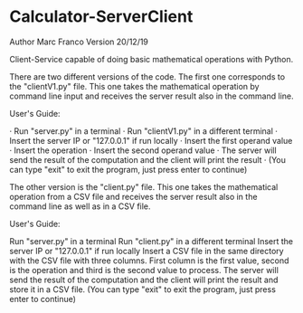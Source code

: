 # Calculator-ServerClient

Author Marc Franco
Version 20/12/19

Client-Service capable of doing basic mathematical operations with Python.

There are two different versions of the code. The first one corresponds to the "clientV1.py" file. This one takes the mathematical operation by command line input and receives the server result also in the command line. 

User's Guide:

· Run "server.py" in a terminal
· Run "clientV1.py" in a different terminal
· Insert the server IP or "127.0.0.1" if run locally
· Insert the first operand value
· Insert the operation
· Insert the second operand value
· The server will send the result of the computation and the client will print the result
· (You can type "exit" to exit the program, just press enter to continue)

The other version is the "client.py" file. This one takes the mathematical operation from a CSV file and receives the server result also in the command line as well as in a CSV file. 

User's Guide:

Run "server.py" in a terminal
Run "client.py" in a different terminal
Insert the server IP or "127.0.0.1" if run locally
Insert a CSV file in the same directory with the CSV file with three columns. First column is the first value, second is the operation and third is the second value to process.
The server will send the result of the computation and the client will print the result and store it in a CSV file.
(You can type "exit" to exit the program, just press enter to continue)
